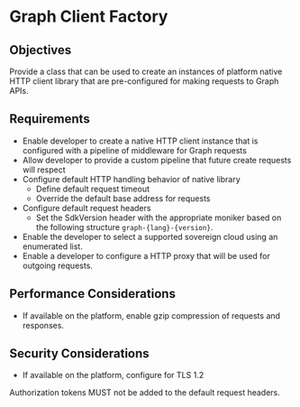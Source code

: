 # Graph Client Factory

## Objectives

Provide a class that can be used to create an instances of platform native HTTP client library that are pre-configured for making requests to Graph APIs.

## Requirements

- Enable developer to create a native HTTP client instance that is configured with a pipeline of middleware for Graph requests
- Allow developer to provide a custom pipeline that future create requests will respect
- Configure default HTTP handling behavior of native library
  - Define default request timeout
  - Override the default base address for requests
- Configure default request headers
  - Set the SdkVersion header with the appropriate moniker based on the following structure `graph-{lang}-{version}`.
- Enable the developer to select a supported sovereign cloud using an enumerated list.
- Enable a developer to configure a HTTP proxy that will be used for outgoing requests.

## Performance Considerations

- If available on the platform, enable gzip compression of requests and responses.

## Security Considerations

- If available on the platform, configure for TLS 1.2

Authorization tokens MUST not be added to the default request headers.
